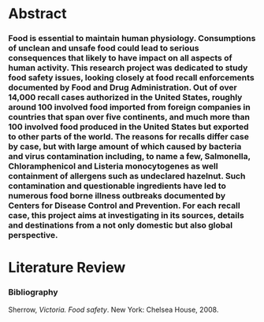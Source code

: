 # Abstract
### Food is essential to maintain human physiology. Consumptions of unclean and unsafe food could lead to serious consequences that likely to have impact on all aspects of human activity. This research project was dedicated to study food safety issues, looking closely at food recall enforcements documented by Food and Drug Administration. Out of over 14,000 recall cases authorized in the United States, roughly around 100 involved food imported from foreign companies in countries that span over five continents, and much more than 100 involved food produced in the United States but exported to other parts of the world. The reasons for recalls differ case by case, but with large amount of which caused by bacteria and virus contamination including, to name a few, Salmonella, Chloramphenicol and Listeria monocytogenes as well containment of allergens such as undeclared hazelnut. Such contamination and questionable ingredients have led to numerous food borne illness outbreaks documented by Centers for Disease Control and Prevention. For each recall case, this project aims at investigating in its sources, details and destinations from a not only domestic but also global perspective.








# Literature Review

### Bibliography


Sherrow, *Victoria. Food safety*. New York: Chelsea House, 2008. 
 
